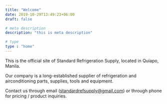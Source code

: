 ```yaml
---
title: "Welcome"
date: 2019-10-29T13:49:23+06:00
draft: false

# meta description
description: "this is meta description"

# type
type : "home"
---
```


This is the official site of Standard Refrigeration Supply, located in Quiapo, Manila.

Our company is a long-established supplier of refrigeration and airconditioning parts, supplies, tools and equipment.

Contact us through email (standardrefsupply@gmail.com) or through phone for pricing / product inquiries.
